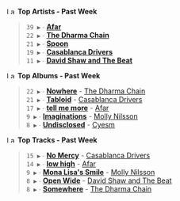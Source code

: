 <!--START_LASTFM_ARTISTS:{"period": "7day", "rows": 5}-->
<a href="https://last.fm" target="_blank"><img src="https://user-images.githubusercontent.com/17434202/215290617-e793598d-d7c9-428f-9975-156db1ba89cc.svg" alt="Last.fm Logo" width="18" height="13"/></a> **Top Artists - Past Week**

> `39 ▶️` ∙ **[Afar](https://www.last.fm/music/Afar)**<br/>
> `22 ▶️` ∙ **[The Dharma Chain](https://www.last.fm/music/The+Dharma+Chain)**<br/>
> `21 ▶️` ∙ **[Spoon](https://www.last.fm/music/Spoon)**<br/>
> `19 ▶️` ∙ **[Casablanca Drivers](https://www.last.fm/music/Casablanca+Drivers)**<br/>
> `11 ▶️` ∙ **[David Shaw and The Beat](https://www.last.fm/music/David+Shaw+and+The+Beat)**<br/>
<!--END_LASTFM_ARTISTS-->

<!--START_LASTFM_ALBUMS:{"period": "7day", "rows": 5}-->
<a href="https://last.fm" target="_blank"><img src="https://user-images.githubusercontent.com/17434202/215290617-e793598d-d7c9-428f-9975-156db1ba89cc.svg" alt="Last.fm Logo" width="18" height="13"/></a> **Top Albums - Past Week**

> `22 ▶️` ∙ **[Nowhere](https://www.last.fm/music/The+Dharma+Chain/Nowhere)** - [The Dharma Chain](https://www.last.fm/music/The+Dharma+Chain)<br/>
> `21 ▶️` ∙ **[Tabloid](https://www.last.fm/music/Casablanca+Drivers/Tabloid)** - [Casablanca Drivers](https://www.last.fm/music/Casablanca+Drivers)<br/>
> `17 ▶️` ∙ **[tell me more](https://www.last.fm/music/Afar/tell+me+more)** - [Afar](https://www.last.fm/music/Afar)<br/>
> `9 ▶️` ∙ **[Imaginations](https://www.last.fm/music/Molly+Nilsson/Imaginations)** - [Molly Nilsson](https://www.last.fm/music/Molly+Nilsson)<br/>
> `8 ▶️` ∙ **[Undisclosed](https://www.last.fm/music/Cyesm/Undisclosed)** - [Cyesm](https://www.last.fm/music/Cyesm)<br/>
<!--END_LASTFM_ALBUMS-->

<!--START_LASTFM_TRACKS:{"period": "7day", "rows": 5}-->
<a href="https://last.fm" target="_blank"><img src="https://user-images.githubusercontent.com/17434202/215290617-e793598d-d7c9-428f-9975-156db1ba89cc.svg" alt="Last.fm Logo" width="18" height="13"/></a> **Top Tracks - Past Week**

> `15 ▶️` ∙ **[No Mercy](https://www.last.fm/music/Casablanca+Drivers/_/No+Mercy)** - [Casablanca Drivers](https://www.last.fm/music/Casablanca+Drivers)<br/>
> `14 ▶️` ∙ **[low high](https://www.last.fm/music/Afar/_/low+high)** - [Afar](https://www.last.fm/music/Afar)<br/>
> `9 ▶️` ∙ **[Mona Lisa's Smile](https://www.last.fm/music/Molly+Nilsson/_/Mona+Lisa%27s+Smile)** - [Molly Nilsson](https://www.last.fm/music/Molly+Nilsson)<br/>
> `8 ▶️` ∙ **[Open Wide](https://www.last.fm/music/David+Shaw+and+The+Beat/_/Open+Wide)** - [David Shaw and The Beat](https://www.last.fm/music/David+Shaw+and+The+Beat)<br/>
> `8 ▶️` ∙ **[Somewhere](https://www.last.fm/music/The+Dharma+Chain/_/Somewhere)** - [The Dharma Chain](https://www.last.fm/music/The+Dharma+Chain)<br/>
<!--END_LASTFM_TRACKS-->